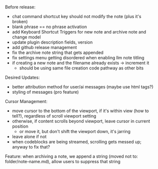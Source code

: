 Before release:
- chat command shortcut key should not modify the note (plus it's broken)
- blank phrase == no phrase activation
- add Keyboard Shortcut Triggers for new note and archive note and change model
- update plugin description fields, version
- add github release management
- fix the archive note string that gets appended
- fix settings menu getting disordered when enabling llm note titling
- if creating a new note and the filename already exists -> increment it
    - should be using same file creation code pathway as other bits

Desired Updates:
- better attribution method for user/ai messages (maybe use html tags?)
- styling of messages (pro feature)

Cursor Management:
- move cursor to the bottom of the viewport, if it's within view (how to tell?), regardless of scroll viewport setting
- otherwise, if content scrolls beyond viewport, leave cursor in current position
    - or move it, but don't shift the viewport down, it's jarring
- leave alone if not
- when codeblocks are being streamed, scrolling gets messed up; anyway to fix that?

Feature: when archiving a note, we append a string (moved not to: folder/note-name.md), allow users to suppress that string
